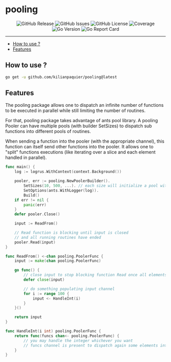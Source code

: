 # pooling <!-- omit in toc -->

<p align="center">
  <img alt="GitHub Release" src="https://img.shields.io/github/v/release/kilianpaquier/pooling?include_prereleases&sort=semver&style=for-the-badge">
  <img alt="GitHub Issues" src="https://img.shields.io/github/issues-raw/kilianpaquier/pooling?style=for-the-badge">
  <img alt="GitHub License" src="https://img.shields.io/github/license/kilianpaquier/pooling?style=for-the-badge">
  <img alt="Coverage" src="https://img.shields.io/codecov/c/github/kilianpaquier/pooling/main?style=for-the-badge">
  <img alt="Go Version" src="https://img.shields.io/github/go-mod/go-version/kilianpaquier/pooling/main?style=for-the-badge&label=Go+Version">
  <img alt="Go Report Card" src="https://goreportcard.com/badge/github.com/kilianpaquier/pooling?style=for-the-badge">
</p>

---

- [How to use ?](#how-to-use-)
- [Features](#features)

## How to use ?

```sh
go get -u github.com/kilianpaquier/pooling@latest
```

## Features

The pooling package allows one to dispatch an infinite number of functions to be executed in parallel while still limiting the number of routines.

For that, pooling package takes advantage of ants pool library. A pooling Pooler can have multiple pools (with builder SetSizes) to dispatch sub functions into different pools of routines.

When sending a function into the pooler (with the appropriate channel), this function can itself send other functions into the pooler. It allows one to "split" functions executions (like iterating over a slice and each element handled in parallel).

```go
func main() {
    log := logrus.WithContext(context.Background())

    pooler, err := pooling.NewPoolerBuilder().
        SetSizes(10, 500, ...). // each size will initialize a pool with given size
        SetOptions(ants.WithLogger(log)).
        Build()
    if err != nil {
        panic(err)
    }
    defer pooler.Close()

    input := ReadFrom()

    // Read function is blocking until input is closed
    // and all running routines have ended
    pooler.Read(input)
}

func ReadFrom() <-chan pooling.PoolerFunc {
    input := make(chan pooling.PoolerFunc)

    go func() {
        // close input to stop blocking function Read once all elements are sent to input
        defer close(input)

        // do something populating input channel
        for i := range 100 {
            input <- HandleInt(i)
        }
    }()

    return input
}

func HandleInt(i int) pooling.PoolerFunc {
    return func(funcs chan<- pooling.PoolerFunc) {
        // you may handle the integer whichever you want
        // funcs channel is present to dispatch again some elements into a channel handled by the pooler
    }
}
```

